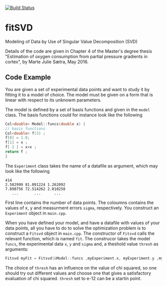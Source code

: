 [![Build Status](https://travis-ci.org/martejulie/fitSVD.svg)](https://travis-ci.org/martejulie/fitSVD)

# fitSVD
Modeling of Data by Use of Singular Value Decomposition (SVD)

Details of the code are given in Chapter 4 of
the Master's degree thesis "Estimation of oxygen consumption from partial pressure
gradients in cortex", by Marte Julie Sætra, May 2016.

## Code Example
You are given a set of experimental data points and want to study it by fitting it to a model of choice.
The model must be given on a form that is linear with respect to its unknowm parameters.

The model is defined by a set of basis functions and given in the `model` class. The basis functions could for
instance look like the following
``` cpp
Col<double> Model::funcs(double x) {
// basis functions
Col<double> f(3) ;
f[0] = 1.0;
f[1] = x ;
f[ 2 ] = x∗x ;
return f ;
}
```

The `Experiment` class takes the name of a datafile as argument, which may look like the following
```
414
2.502999 81.091224 1.262092
7.898756 72.514262 2.010258
   ...       ...      ...
```
First line contains the number of data points. The coloumns contains the values
of x, y and measurment errors `sigma`,
respectively. You construct an `Experiment` object in `main.cpp`.

When you have defined your model, and have a datafile with values of your data points, all you have to do
to solve the optimization problem is to construct a `Fitsvd` object in `main.cpp`. The constructor of `Fitsvd`
calls the relevant function, which is named `fit`. The construcor takes the model `funcs`, the experimental data
`x`, `y` and `sigma` and, a theshold value `thresh` as arguments:
``` cpp
Fitsvd myFit = Fitsvd(&Model::funcs ,myExperiment.x, myExperiment.y ,myExperiment.sigma, thresh);
```
The choice of `thresh` has an influence on the value of chi squared, so one should try out different values and
choose one that gives a satisfactory evaluation of chi squared. `thresh` set to e-12 can be a startin point.

